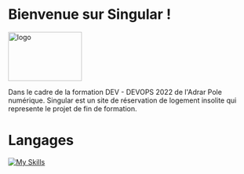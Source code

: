 # Bienvenue sur Singular ! 
<img src="https://images2.imgbox.com/3b/08/J7UTi37n_o.png" alt="logo" style="width:150px;height:100px;">

Dans le cadre de la formation DEV - DEVOPS 2022 de l'Adrar Pole numérique. Singular est un site de réservation de logement insolite qui represente le projet de fin de formation. 

# Langages 
[![My Skills](https://skills.thijs.gg/icons?i=js,html,css,php)](https://skills.thijs.gg)
